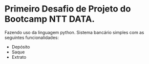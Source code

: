 # Primeiro Desafio de Projeto do Bootcamp NTT DATA.

Fazendo uso da linguagem python.
Sistema bancário simples com as seguintes funcionalidades:
 + Depósito
 + Saque
 + Extrato
